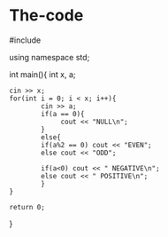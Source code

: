 # The-code





#include <iostream>

using namespace std;

int main(){
    int x, a;
    
    cin >> x;
    for(int i = 0; i < x; i++){
            cin >> a;
            if(a == 0){
                 cout << "NULL\n";
            }
            else{
            if(a%2 == 0) cout << "EVEN";
            else cout << "ODD";
            
            if(a<0) cout << " NEGATIVE\n";
            else cout << " POSITIVE\n";
            }
    }
    
    return 0;
}

